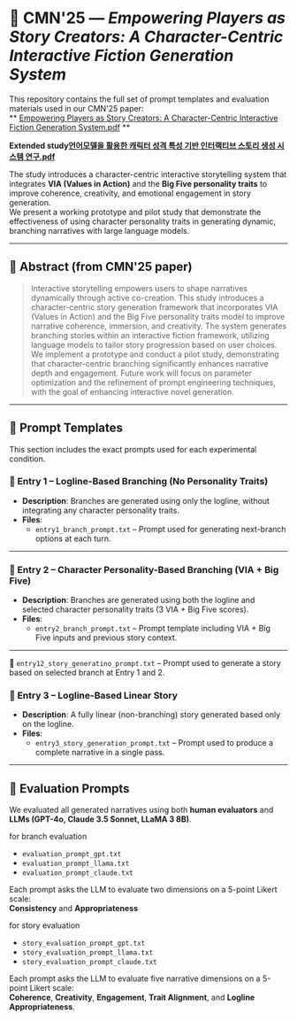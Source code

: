 # 📘 CMN'25 — *Empowering Players as Story Creators: A Character-Centric Interactive Fiction Generation System*

This repository contains the full set of prompt templates and evaluation materials used in our CMN'25 paper:  
** [Empowering Players as Story Creators: A Character-Centric Interactive Fiction Generation System.pdf](https://github.com/user-attachments/files/21335774/2.pdf)
**

**Extended study[언어모델을 활용한 캐릭터 성격 특성 기반 인터랙티브 스토리 생성 시스템 연구.pdf](https://github.com/user-attachments/files/21335770/1.pdf)**


The study introduces a character-centric interactive storytelling system that integrates **VIA (Values in Action)** and the **Big Five personality traits** to improve coherence, creativity, and emotional engagement in story generation.  
We present a working prototype and pilot study that demonstrate the effectiveness of using character personality traits in generating dynamic, branching narratives with large language models.

---

## 🧩 Abstract (from CMN'25 paper)

> Interactive storytelling empowers users to shape narratives dynamically through active co-creation. This study introduces a character-centric story generation framework that incorporates VIA (Values in Action) and the Big Five personality traits model to improve narrative coherence, immersion, and creativity. The system generates branching stories within an interactive fiction framework, utilizing language models to tailor story progression based on user choices. We implement a prototype and conduct a pilot study, demonstrating that character-centric branching significantly enhances narrative depth and engagement. Future work will focus on parameter optimization and the refinement of prompt engineering techniques, with the goal of enhancing interactive novel generation.

---

## 🧾 Prompt Templates

This section includes the exact prompts used for each experimental condition.

### 🔹 Entry 1 – **Logline-Based Branching (No Personality Traits)**
- **Description**: Branches are generated using only the logline, without integrating any character personality traits.
- **Files**:
  - `entry1_branch_prompt.txt` – Prompt used for generating next-branch options at each turn.

---

### 🔹 Entry 2 – **Character Personality-Based Branching (VIA + Big Five)**
- **Description**: Branches are generated using both the logline and selected character personality traits (3 VIA + Big Five scores).
- **Files**:
  - `entry2_branch_prompt.txt` – Prompt template including VIA + Big Five inputs and previous story context.

---
 🔹 `entry12_story_generatino_prompt.txt` – Prompt used to generate a story based on selected branch at Entry 1 and 2.



### 🔹 Entry 3 – **Logline-Based Linear Story**
- **Description**: A fully linear (non-branching) story generated based only on the logline.
- **Files**:
  - `entry3_story_generation_prompt.txt` – Prompt used to produce a complete narrative in a single pass.

---

## 🧪 Evaluation Prompts

We evaluated all generated narratives using both **human evaluators** and **LLMs (GPT-4o, Claude 3.5 Sonnet, LLaMA 3 8B)**.

for branch evaluation
- `evaluation_prompt_gpt.txt`  
- `evaluation_prompt_llama.txt`  
- `evaluation_prompt_claude.txt`  

Each prompt asks the LLM to evaluate two dimensions on a 5-point Likert scale:  
**Consistency** and **Appropriateness**

for story evaluation
- `story_evaluation_prompt_gpt.txt`  
- `story_evaluation_prompt_llama.txt`  
- `story_evaluation_prompt_claude.txt`  

Each prompt asks the LLM to evaluate five narrative dimensions on a 5-point Likert scale:  
**Coherence**, **Creativity**, **Engagement**, **Trait Alignment**, and **Logline Appropriateness**.



